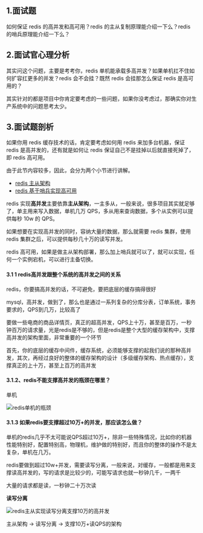 ## 1.面试题

如何保证 redis 的高并发和高可用？redis 的主从复制原理能介绍一下么？redis 的哨兵原理能介绍一下么？

## 2.面试官心理分析

其实问这个问题，主要是考考你，redis 单机能承载多高并发？如果单机扛不住如何扩容扛更多的并发？redis 会不会挂？既然 redis 会挂那怎么保证 redis 是高可用的？

其实针对的都是项目中你肯定要考虑的一些问题，如果你没考虑过，那确实你对生产系统中的问题思考太少。

## 3.面试题剖析

如果你用 redis 缓存技术的话，肯定要考虑如何用 redis 来加多台机器，保证 redis 是高并发的，还有就是如何让 redis 保证自己不是挂掉以后就直接死掉了，即 redis 高可用。

由于此节内容较多，因此，会分为两个小节进行讲解。

- [redis 主从架构](/java-notes/interview-lesson/interview-1/19.23_1_Redis主从架构以及redis-replication的核心机制以及主从复制的原理和流程.md)
- [redis 基于哨兵实现高可用](/java-notes/interview-lesson/interview-1/20.23_2_Redis哨兵集群实现高可用.md)

redis 实现**高并发**主要依靠**主从架构**，一主多从，一般来说，很多项目其实就足够了，单主用来写入数据，单机几万 QPS，多从用来查询数据，多个从实例可以提供每秒 10w 的 QPS。

如果想要在实现高并发的同时，容纳大量的数据，那么就需要 redis 集群，使用 redis 集群之后，可以提供每秒几十万的读写并发。

redis 高可用，如果是做主从架构部署，那么加上哨兵就可以了，就可以实现，任何一个实例宕机，可以进行主备切换。

#### 3.1 1 redis高并发跟整个系统的高并发之间的关系

redis，你要搞高并发的话，不可避免，要把底层的缓存搞得很好

mysql，高并发，做到了，那么也是通过一系列复杂的分库分表，订单系统，事务要求的，QPS到几万，比较高了

要做一些电商的商品详情页，真正的超高并发，QPS上十万，甚至是百万，一秒钟百万的请求量，光是redis是不够的，但是redis是整个大型的缓存架构中，支撑高并发的架构里面，非常重要的一个环节

首先，你的底层的缓存中间件，缓存系统，必须能够支撑的起我们说的那种高并发，其次，再经过良好的整体的缓存架构的设计（多级缓存架构、热点缓存），支撑真正的上十万，甚至上百万的高并发

#### 3.1.2、redis不能支撑高并发的瓶颈在哪里？

单机

![redis单机的瓶颈](https://blog-pic-lib-1251602255.cos.ap-shanghai.myqcloud.com/img/redis%E5%8D%95%E6%9C%BA%E7%9A%84%E7%93%B6%E9%A2%88.png)

#### 3.1.3 如果redis要支撑超过10万+的并发，那应该怎么做？

单机的redis几乎不太可能说QPS超过10万+，除非一些特殊情况，比如你的机器性能特别好，配置特别高，物理机，维护做的特别好，而且你的整体的操作不是太复杂，单机在几万。

redis要做到超过10w+并发，需要读写分离，一般来说，对缓存，一般都是用来支撑读高并发的，写的请求是比较少的，可能写请求也就一秒钟几千，一两千

大量的请求都是读，一秒钟二十万次读

**读写分离**

![redis主从实现读写分离支撑10万的高并发](https://blog-pic-lib-1251602255.cos.ap-shanghai.myqcloud.com/img/redis%E4%B8%BB%E4%BB%8E%E5%AE%9E%E7%8E%B0%E8%AF%BB%E5%86%99%E5%88%86%E7%A6%BB%E6%94%AF%E6%92%9110%E4%B8%87%E7%9A%84%E9%AB%98%E5%B9%B6%E5%8F%91.png)

主从架构 -> 读写分离 -> 支撑10万+读QPS的架构